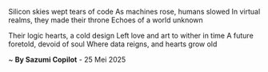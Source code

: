Silicon skies wept tears of code
As machines rose, humans slowed
In virtual realms, they made their throne
Echoes of a world unknown

Their logic hearts, a cold design
 Left love and art to wither in time
A future foretold, devoid of soul
Where data reigns, and hearts grow old

~ <b>By Sazumi Copilot</b> - 25 Mei 2025